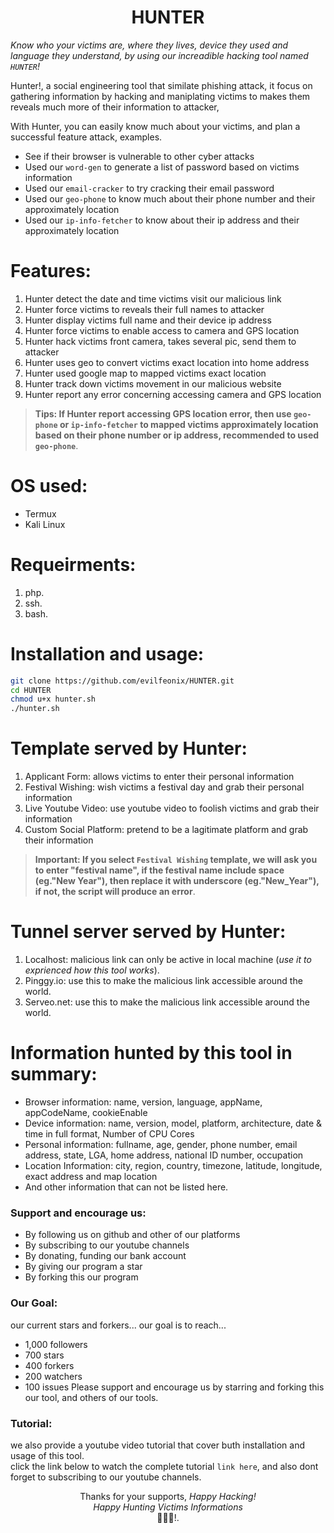 <div align=center>

# **HUNTER**

</div>

_Know who your victims are, where they lives, device they used and language they understand, by using our increadible hacking tool named `HUNTER`!_

Hunter!, a social engineering tool that similate phishing attack, it focus on gathering information by hacking and maniplating victims to makes them reveals much more of their information to attacker, 

With Hunter, you can easily know much about your victims, and plan a successful feature attack, examples.
- See if their browser is vulnerable to other cyber attacks
- Used our `word-gen` to generate a list of password based on victims information
- Used our `email-cracker` to try cracking their email password 
- Used our `geo-phone` to know much about their phone number and their approximately location
- Used our `ip-info-fetcher` to know about their ip address and their approximately location

# **Features**:
1. Hunter detect the date and time victims visit our malicious link
3. Hunter force victims to reveals their full names to attacker
2. Hunter display victims full name and their device ip address
3. Hunter force victims to enable access to camera and GPS location
4. Hunter hack victims front camera, takes several pic, send them to attacker 
5. Hunter uses geo to convert victims exact location into home address 
5. Hunter used google map to mapped victims exact location 
6. Hunter track down victims movement in our malicious website 
6. Hunter report any error concerning accessing camera and GPS location 

>**Tips: If Hunter report accessing GPS location error, then use `geo-phone` or `ip-info-fetcher` to mapped victims approximately location based on their phone number or ip address, recommended to used `geo-phone`**.

# **OS used**:
- Termux
- Kali Linux

# **Requeirments**:
1. php.
2. ssh.
3. bash.

# **Installation and usage**:
```bash
git clone https://github.com/evilfeonix/HUNTER.git
cd HUNTER
chmod u+x hunter.sh
./hunter.sh
```

# **Template served by Hunter**:
1. Applicant Form: allows victims to enter their personal information
2. Festival Wishing: wish victims a festival day and grab their personal information
3. Live Youtube Video: use youtube video to foolish victims and grab their information
4. Custom Social Platform: pretend to be a lagitimate platform and grab their information

>**Important: If you select `Festival Wishing` template, we will ask you to enter "festival name", if the festival name include space (eg."New Year"), then replace it with underscore (eg."New_Year"), if not, the script will produce an error**.

# **Tunnel server served by Hunter**:
1. Localhost: malicious link can only be active in local machine (_use it to exprienced how this tool works_).
2. Pinggy.io: use this to make the malicious link accessible around the world.
3. Serveo.net: use this to make the malicious link accessible around the world.

# **Information hunted by this tool in summary**:
- Browser information: name, version, language, appName, appCodeName, cookieEnable
- Device information: name, version, model, platform, architecture, date & time in full format, Number of CPU Cores
- Personal information: fullname, age, gender, phone number, email address, state, LGA, home address, national ID number, occupation
- Location Information: city, region, country, timezone, latitude, longitude, exact address and map location 
- And other information that can not be listed here.

### **Support and encourage us**:
- By following us on github and other of our platforms 
- By subscribing to our youtube channels
- By donating, funding our bank account 
- By giving our program a star 
- By forking this our program 

### **Our Goal**:
our current stars and forkers... our goal is to reach...
- 1,000 followers
- 700 stars
- 400 forkers
- 200 watchers
- 100 issues
Please support and encourage us by starring and forking this our tool, and others of our tools.

### **Tutorial**:
we also provide a youtube video tutorial that cover buth installation and usage of this tool.\
click the link below to watch the complete tutorial `link here`, and also dont forget to subscribing to our youtube channels.

<div align=center>

Thanks for your supports, _Happy Hacking!_\
_Happy Hunting Victims Informations_\
🚀🚀🚀!.
</div>
